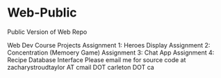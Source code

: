 # Web-Public
Public Version of Web Repo

Web Dev Course Projects
Assignment 1: Heroes Display
Assignment 2: Concentration (Memoery Game)
Assignment 3: Chat App
Assignment 4: Recipe Database Interface
Please email me for source code at zacharystroudtaylor AT cmail DOT carleton DOT ca
